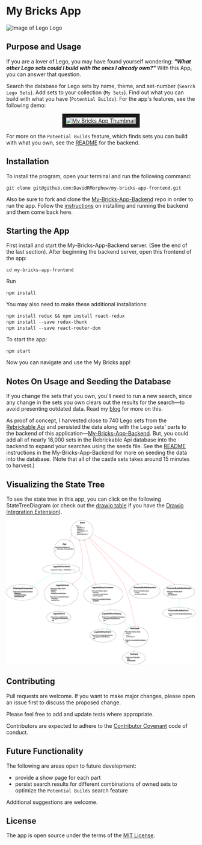 # My Bricks App

![Image of Lego Logo](https://upload.wikimedia.org/wikipedia/commons/2/24/LEGO_logo.svg)

## Purpose and Usage

If you are a lover of Lego, you may have found yourself wondering: ***"What other Lego sets could I build with the ones I already own?"***
With this App, you can answer that question.

Search the database for Lego sets by name, theme, and set-number (`Search Lego Sets`). Add sets to your collection (`My Sets`). Find out what you can build with what you have (`Potential Builds`). For the app's features, see the following demo: 

<div align="center">
    <a href="https://www.youtube.com/watch?feature=player_embedded&v=45j-xHOpQgM" target="_blank">
        <img src="http://img.youtube.com/vi/45j-xHOpQgM/0.jpg" alt="My Bricks App Thumbnail" width="400" height="300" border="10" />
    </a>
</div> 

For more on the `Potential Builds` feature, which finds sets you can build with what you own, see the [README](https://github.com/DavidRMorphew/my-bricks-app-backend/blob/main/README.md) for the backend. 

## Installation
To install the program, open your terminal and run the following command:

```
git clone git@github.com:DavidRMorphew/my-bricks-app-frontend.git
```

Also be sure to fork and clone the [My-Bricks-App-Backend](https://github.com/DavidRMorphew/my-bricks-app-backend) repo in order to run the app. Follow the [instructions](https://github.com/DavidRMorphew/my-bricks-app-backend/blob/main/README.md) on installing and running the backend and them come back here.

## Starting the App

First install and start the My-Bricks-App-Backend server. (See the end of the last section). After beginning the backend server, open this frontend of the app:

```
cd my-bricks-app-frontend
```
Run
```
npm install
```
You may also need to make these additional installations:
```
npm install redux && npm install react-redux
npm install --save redux-thunk
npm install --save react-router-dom
```

To start the app:
```
npm start
```

Now you can navigate and use the My Bricks app!

## Notes On Usage and Seeding the Database

If you change the sets that you own, you'll need to run a new search, since any change in the sets you own clears out the results for the search—to avoid presenting outdated data. Read my [blog](https://davidrmorphew.medium.com/using-switch-case-in-react-redux-to-make-state-change-dependencies-8ade636a4e39) for more on this.

As proof of concept, I harvested close to 740 Lego sets from the [Rebrickable Api](https://rebrickable.com/api/v3/docs/) and persisted the data along with the Lego sets' parts to the backend of this application—[My-Bricks-App-Backend](https://github.com/DavidRMorphew/my-bricks-app-backend). But, you could add all of nearly 18,000 sets in the Rebrickable Api database into the backend to expand your searches using the seeds file. See the [README](https://github.com/DavidRMorphew/my-bricks-app-backend/blob/main/README.md) instructions in the My-Bricks-App-Backend for more on seeding the data into the database. (Note that all of the castle sets takes around 15 minutes to harvest.)

## Visualizing the State Tree

To see the state tree in this app, you can click on the following StateTreeDiagram (or check out the [drawio table](https://github.com/DavidRMorphew/my-bricks-app-frontend/blob/main/StateTreeDiagram.drawio) if you have the [Drawio Integration Extension](https://marketplace.visualstudio.com/items?itemName=hediet.vscode-drawio)).

![State Tree Diagram](StateTreeDiagram.png)

## Contributing

Pull requests are welcome. If you want to make major changes, please open an issue first to discuss the proposed change.

Please feel free to add and update tests where appropriate.

Contributors are expected to adhere to the [Contributor Covenant](https://www.contributor-covenant.org/) code of conduct.

## Future Functionality

The following are areas open to future development:
- provide a show page for each part
- persist search results for different combinations of owned sets to optimize the `Potential Builds` search feature

Additional suggestions are welcome.

## License
The app is open source under the terms of the [MIT License](https://github.com/DavidRMorphew/my-bricks-app-frontend/blob/main/LICENSE.txt).